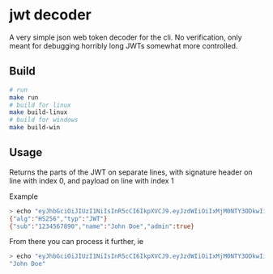 # jwt decoder

A very simple json web token decoder for the cli. No verification, only meant for debugging horribly long JWTs somewhat more controlled.

## Build

```bash
# run
make run
# build for linux
make build-linux 
# build for windows
make build-win
```

## Usage

Returns the parts of the JWT on separate lines, with signature header on line with index 0, and payload on line with index 1

Example

```bash
> echo "eyJhbGciOiJIUzI1NiIsInR5cCI6IkpXVCJ9.eyJzdWIiOiIxMjM0NTY3ODkwIiwibmFtZSI6IkpvaG4gRG9lIiwiYWRtaW4iOnRydWV9.dyt0CoTl4WoVjAHI9Q_CwSKhl6d_9rhM3NrXuJttkao" | jwt-decoder
{"alg":"HS256","typ":"JWT"}
{"sub":"1234567890","name":"John Doe","admin":true}
```

From there you can process it further, ie

```bash
> echo "eyJhbGciOiJIUzI1NiIsInR5cCI6IkpXVCJ9.eyJzdWIiOiIxMjM0NTY3ODkwIiwibmFtZSI6IkpvaG4gRG9lIiwiYWRtaW4iOnRydWV9.dyt0CoTl4WoVjAHI9Q_CwSKhl6d_9rhM3NrXuJttkao" | jwt-decoder | sed -n '2p' | jq ".name"
"John Doe"
```
